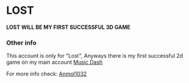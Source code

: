 # LOST
**LOST WILL BE MY FIRST SUCCESSFUL 3D GAME**

### Other info
This account is only for "Lost", Anyways there is my first successful 2d game on my main account [Music Dash](https://github.com/Anmol1032/MusicDash)

For more info check:  [Anmol1032](https://github.com/Anmol1032)
